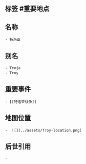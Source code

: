 ## 标签  #重要地点
## 名称
	- 特洛亚
## 别名
	- Troja
	- Troy
## 重要事件
	- [[特洛亚战争]]
## 地图位置
	-  ![](../assets/Troy-location.png)
## 后世引用
	-
